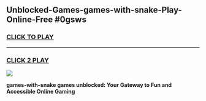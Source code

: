 
## Unblocked-Games-games-with-snake-Play-Online-Free #0gsws
<h3>
<a href="https://us.freeplayer.one?title=games-with-snake&ref=10M">CLICK TO PLAY</a></h3>
<hr>

<h3>
<a href="https://us.freeplayer.one?title=games-with-snake&ref=10M">CLICK 2 PLAY</a>
  
</h3>

<a href="https://us.freeplayer.one?title=games-with-snake&ref=10M"><img src="https://clearcache.store/games.png"></a>


**games-with-snake games unblocked: Your Gateway to Fun and Accessible Online Gaming**
